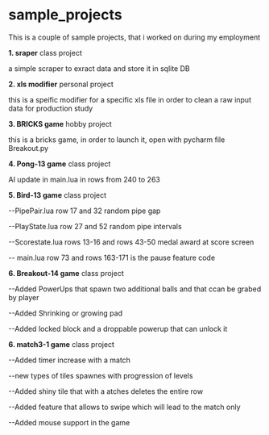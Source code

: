 # sample_projects
This is a couple of sample projects, that i worked on during my employment

**1. sraper** class project

a simple scraper to exract data and store it in sqlite DB

**2. xls modifier** personal project

this is a speific modifier for a specific xls file in order to clean a raw input data for production study

**3. BRICKS game** hobby project

this is a bricks game, in order to launch it, open with pycharm file Breakout.py

**4. Pong-13 game** class project

AI update in main.lua in rows from 240 to 263

**5. Bird-13 game** class project

--PipePair.lua row 17 and 32 random pipe gap

--PlayState.lua row 27 and 52 random pipe intervals


--Scorestate.lua rows 13-16 and rows 43-50 medal award at score screen

-- main.lua row 73 and rows 163-171 is the pause feature code

**6. Breakout-14 game** class project
 
--Added PowerUps that spawn two additional balls and that ccan be grabed by player

--Added Shrinking or growing pad

--Added locked block and a droppable powerup that can unlock it

**6. match3-1 game** class project

--Added timer increase with a match

--new types of tiles spawnes with progression of levels

--Added shiny tile that with a atches deletes the entire row

--Added feature that allows to swipe which will lead to the match only

--Added mouse support in the game

